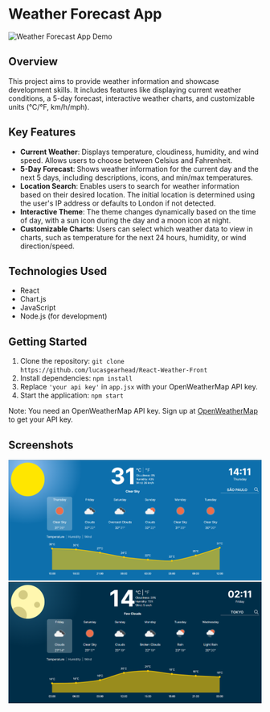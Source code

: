 # Weather Forecast App

![Weather Forecast App Demo](images/fast-video.gif)

## Overview

This project aims to provide weather information and showcase development skills. It includes features like displaying current weather conditions, a 5-day forecast, interactive weather charts, and customizable units (°C/°F, km/h/mph).

## Key Features

- **Current Weather**: Displays temperature, cloudiness, humidity, and wind speed. Allows users to choose between Celsius and Fahrenheit.
- **5-Day Forecast**: Shows weather information for the current day and the next 5 days, including descriptions, icons, and min/max temperatures.
- **Location Search**: Enables users to search for weather information based on their desired location. The initial location is determined using the user's IP address or defaults to London if not detected.
- **Interactive Theme**: The theme changes dynamically based on the time of day, with a sun icon during the day and a moon icon at night.
- **Customizable Charts**: Users can select which weather data to view in charts, such as temperature for the next 24 hours, humidity, or wind direction/speed.

## Technologies Used

- React
- Chart.js
- JavaScript
- Node.js (for development)

## Getting Started

1. Clone the repository: `git clone https://github.com/lucasgearhead/React-Weather-Front`
2. Install dependencies: `npm install`
3. Replace `'your api key'` in `app.jsx` with your OpenWeatherMap API key.
4. Start the application: `npm start`

Note: You need an OpenWeatherMap API key. Sign up at [OpenWeatherMap](https://openweathermap.org/) to get your API key.

## Screenshots

![Screenshot 1](images/day-screenshot.png)
![Screenshot 2](images/night-screenshot.png)
